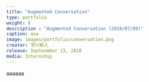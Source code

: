 ```yaml
---
title: "Augmented Conversation"
type: portfolio
weight: 9
description : "Augmented Conversation (2018/07/09)"
caption: aaa
image: images/portfolio/conversation.png
creator: 宇川拓人
release: Septenmber 13, 2018
media: Internship
---
```


aaaaaa

